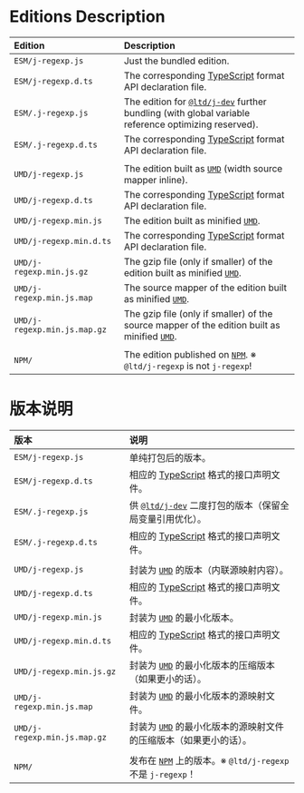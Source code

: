﻿
Editions Description
====================

| Edition                      | Description                                                                                                    |
|:-----------------------------|:---------------------------------------------------------------------------------------------------------------|
| `ESM/j-regexp.js`            | Just the bundled edition.                                                                                      |
| `ESM/j-regexp.d.ts`          | The corresponding [TypeScript][TS-en] format API declaration file.                                             |
| `ESM/.j-regexp.js`           | The edition for [`@ltd/j-dev`][jDev-en] further bundling (with global variable reference optimizing reserved). |
| `ESM/.j-regexp.d.ts`         | The corresponding [TypeScript][TS-en] format API declaration file.                                             |
|                              |                                                                                                                |
| `UMD/j-regexp.js`            | The edition built as [`UMD`][UMD-en] (width source mapper inline).                                             |
| `UMD/j-regexp.d.ts`          | The corresponding [TypeScript][TS-en] format API declaration file.                                             |
| `UMD/j-regexp.min.js`        | The edition built as minified [`UMD`][UMD-en].                                                                 |
| `UMD/j-regexp.min.d.ts`      | The corresponding [TypeScript][TS-en] format API declaration file.                                             |
| `UMD/j-regexp.min.js.gz`     | The gzip file (only if smaller) of the edition built as minified [`UMD`][UMD-en].                              |
| `UMD/j-regexp.min.js.map`    | The source mapper of the edition built as minified [`UMD`][UMD-en].                                            |
| `UMD/j-regexp.min.js.map.gz` | The gzip file (only if smaller) of the source mapper of the edition built as minified [`UMD`][UMD-en].         |
|                              |                                                                                                                |
| `NPM/`                       | The edition published on [`NPM`][NPM-en]. ※ `@ltd/j-regexp` is not `j-regexp`!                                |

[jDev-en]: https://www.npmjs.com/package/@ltd/j-dev
[UMD-en]: https://github.com/umdjs/umd "Universal Module Definition"
[NPM-en]: https://www.npmjs.com/package/@ltd/j-regexp "Node Package Manager"
[TS-en]: https://www.typescriptlang.org/ "TypeScript"

版本说明
========

| 版本                         | 说明                                                                                                           |
|:-----------------------------|:---------------------------------------------------------------------------------------------------------------|
| `ESM/j-regexp.js`            | 单纯打包后的版本。                                                                                             |
| `ESM/j-regexp.d.ts`          | 相应的 [TypeScript][TS-zhs] 格式的接口声明文件。                                                               |
| `ESM/.j-regexp.js`           | 供 [`@ltd/j-dev`][jDev-zhs] 二度打包的版本（保留全局变量引用优化）。                                           |
| `ESM/.j-regexp.d.ts`         | 相应的 [TypeScript][TS-zhs] 格式的接口声明文件。                                                               |
|                              |                                                                                                                |
| `UMD/j-regexp.js`            | 封装为 [`UMD`][UMD-zhs] 的版本（内联源映射内容）。                                                             |
| `UMD/j-regexp.d.ts`          | 相应的 [TypeScript][TS-zhs] 格式的接口声明文件。                                                               |
| `UMD/j-regexp.min.js`        | 封装为 [`UMD`][UMD-zhs] 的最小化版本。                                                                         |
| `UMD/j-regexp.min.d.ts`      | 相应的 [TypeScript][TS-zhs] 格式的接口声明文件。                                                               |
| `UMD/j-regexp.min.js.gz`     | 封装为 [`UMD`][UMD-zhs] 的最小化版本的压缩版本（如果更小的话）。                                               |
| `UMD/j-regexp.min.js.map`    | 封装为 [`UMD`][UMD-zhs] 的最小化版本的源映射文件。                                                             |
| `UMD/j-regexp.min.js.map.gz` | 封装为 [`UMD`][UMD-zhs] 的最小化版本的源映射文件的压缩版本（如果更小的话）。                                   |
|                              |                                                                                                                |
| `NPM/`                       | 发布在 [`NPM`][NPM-zhs] 上的版本。※ `@ltd/j-regexp` 不是 `j-regexp`！                                         |

[jDev-zhs]: https://www.npmjs.com/package/@ltd/j-dev
[UMD-zhs]: https://github.com/umdjs/umd "通用模块定义"
[NPM-zhs]: https://www.npmjs.com/package/@ltd/j-regexp "Node 包管理器"
[TS-zhs]: https://www.typescriptlang.org/ "TypeScript"
